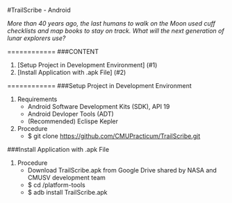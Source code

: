 #TrailScribe - Android

*More than 40 years ago, the last humans to walk on the Moon used cuff  checklists and map books to stay on track. What will the next generation of lunar explorers use?*

============
###CONTENT
1. [Setup Project in Development Environment] (#1)
2. [Install Application with .apk File] (#2)
 
============
###<a name="1"></a>Setup Project in Development Environment
1. Requirements
    - Android Software Development Kits (SDK), API 19
    - Android Devloper Tools (ADT)
    - (Recommended) Eclispe Kepler
2. Procedure
    - $ git clone https://github.com/CMUPracticum/TrailScribe.git

###<a name="2"></a>Install Application with .apk File
1. Procedure
    - Download TrailScribe.apk from Google Drive shared by NASA and CMUSV development team
    - $ cd <path of android sdk>/platform-tools
    - $ adb install TrailScribe.apk
